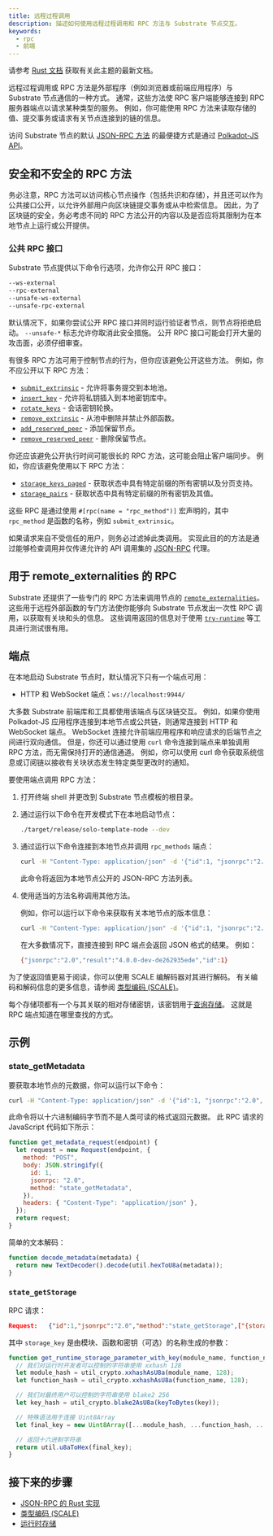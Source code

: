 ```yaml
---
title: 远程过程调用
description: 描述如何使用远程过程调用和 RPC 方法与 Substrate 节点交互。
keywords:
  - rpc
  - 前端
---
```


<div class="warning">
  请参考 <a href="https://paritytech.github.io/polkadot-sdk/master/polkadot_sdk_docs/reference_docs/custom_runtime_api_rpc/index.html">Rust 文档</a> 获取有关此主题的最新文档。
</div>

远程过程调用或 RPC 方法是外部程序（例如浏览器或前端应用程序）与 Substrate 节点通信的一种方式。
通常，这些方法使 RPC 客户端能够连接到 RPC 服务器端点以请求某种类型的服务。
例如，你可能使用 RPC 方法来读取存储的值、提交事务或请求有关节点连接到的链的信息。

访问 Substrate 节点的默认 [JSON-RPC 方法](https://polkadot.js.org/docs/substrate/rpc/) 的最便捷方式是通过 [Polkadot-JS API](https://polkadot.js.org/docs/api/)。

## 安全和不安全的 RPC 方法

务必注意，RPC 方法可以访问核心节点操作（包括共识和存储），并且还可以作为公共接口公开，以允许外部用户向区块链提交事务或从中检索信息。
因此，为了区块链的安全，务必考虑不同的 RPC 方法公开的内容以及是否应将其限制为在本地节点上运行或公开提供。

### 公共 RPC 接口

Substrate 节点提供以下命令行选项，允许你公开 RPC 接口：

```bash
--ws-external
--rpc-external
--unsafe-ws-external
--unsafe-rpc-external
```

默认情况下，如果你尝试公开 RPC 接口并同时运行验证者节点，则节点将拒绝启动。
`--unsafe-*` 标志允许你取消此安全措施。
公开 RPC 接口可能会打开大量的攻击面，必须仔细审查。

有很多 RPC 方法可用于控制节点的行为，但你应该避免公开这些方法。
例如，你不应公开以下 RPC 方法：

- [`submit_extrinsic`](https://paritytech.github.io/substrate/master/sc_rpc_api/author/trait.AuthorApiClient.html) - 允许将事务提交到本地池。
- [`insert_key`](https://paritytech.github.io/substrate/master/sc_rpc_api/author/trait.AuthorApiClient.html) - 允许将私钥插入到本地密钥库中。
- [`rotate_keys`](https://paritytech.github.io/substrate/master/sc_rpc_api/author/trait.AuthorApiClient.html) - 会话密钥轮换。
- [`remove_extrinsic`](https://paritytech.github.io/substrate/master/substrate_rpc_client/trait.AuthorApi.html#method.remove_extrinsic) - 从池中删除并禁止外部函数。
- [`add_reserved_peer`](https://paritytech.github.io/substrate/master/sc_rpc_api/system/trait.SystemApiClient.html) - 添加保留节点。
- [`remove_reserved_peer`](https://paritytech.github.io/substrate/master/sc_rpc_api/system/trait.SystemApiClient.html) - 删除保留节点。

你还应该避免公开执行时间可能很长的 RPC 方法，这可能会阻止客户端同步。
例如，你应该避免使用以下 RPC 方法：

- [`storage_keys_paged`](https://paritytech.github.io/substrate/master/sc_rpc_api/state/trait.StateApiClient.html) - 获取状态中具有特定前缀的所有密钥以及分页支持。
- [`storage_pairs`](https://paritytech.github.io/substrate/master/sc_rpc_api/state/trait.StateApiClient.html) - 获取状态中具有特定前缀的所有密钥及其值。

这些 RPC 是通过使用 `#[rpc(name = "rpc_method")]` 宏声明的，其中 `rpc_method` 是函数的名称，例如 `submit_extrinsic`。

如果请求来自不受信任的用户，则务必过滤掉此类调用。
实现此目的的方法是通过能够检查调用并仅传递允许的 API 调用集的 [JSON-RPC](/reference/glossary#json-rpc) 代理。

## 用于 remote_externalities 的 RPC

Substrate 还提供了一些专门的 RPC 方法来调用节点的 [`remote_externalities`](https://github.com/paritytech/polkadot-sdk/blob/master/substrate/utils/frame/remote-externalities/src/lib.rs#L347-#L746)。
这些用于远程外部函数的专门方法使你能够向 Substrate 节点发出一次性 RPC 调用，以获取有关块和头的信息。
这些调用返回的信息对于使用 [`try-runtime`](/reference/command-line-tools/try-runtime/) 等工具进行测试很有用。

## 端点

在本地启动 Substrate 节点时，默认情况下只有一个端点可用：

- HTTP 和 WebSocket 端点：`ws://localhost:9944/`

大多数 Substrate 前端库和工具都使用该端点与区块链交互。
例如，如果你使用 Polkadot-JS 应用程序连接到本地节点或公共链，则通常连接到 HTTP 和 WebSocket 端点。
WebSocket 连接允许前端应用程序和响应请求的后端节点之间进行双向通信。
但是，你还可以通过使用 `curl` 命令连接到端点来单独调用 RPC 方法，而无需保持打开的通信通道。
例如，你可以使用 curl 命令获取系统信息或订阅链以接收有关块状态发生特定类型更改时的通知。

要使用端点调用 RPC 方法：

1. 打开终端 shell 并更改到 Substrate 节点模板的根目录。

2. 通过运行以下命令在开发模式下在本地启动节点：

   ```bash
   ./target/release/solo-template-node --dev
   ```

3. 通过运行以下命令连接到本地节点并调用 `rpc_methods` 端点：

   ```bash
   curl -H "Content-Type: application/json" -d '{"id":1, "jsonrpc":"2.0", "method": "rpc_methods"}' http://localhost:9944/
   ```

   此命令将返回为本地节点公开的 JSON-RPC 方法列表。

4. 使用适当的方法名称调用其他方法。

   例如，你可以运行以下命令来获取有关本地节点的版本信息：

   ```bash
   curl -H "Content-Type: application/json" -d '{"id":1, "jsonrpc":"2.0", "method": "system_version"}' http://localhost:9944/
   ```

   在大多数情况下，直接连接到 RPC 端点会返回 JSON 格式的结果。
   例如：

   ```bash
   {"jsonrpc":"2.0","result":"4.0.0-dev-de262935ede","id":1}
   ```

为了使返回值更易于阅读，你可以使用 SCALE 编解码器对其进行解码。
有关编码和解码信息的更多信息，请参阅 [类型编码 (SCALE)](/reference/scale-codec/)。

每个存储项都有一个与其关联的相对存储密钥，该密钥用于[查询存储](/main-docs/build/runtime-storage#querying-storage)。
这就是 RPC 端点知道在哪里查找的方式。

## 示例

### state_getMetadata

要获取本地节点的元数据，你可以运行以下命令：

```bash
curl -H "Content-Type: application/json" -d '{"id":1, "jsonrpc":"2.0", "method": "state_getMetadata"}' http://localhost:9944/
```

此命令将以十六进制编码字节而不是人类可读的格式返回元数据。
此 RPC 请求的 JavaScript 代码如下所示：

```javascript
function get_metadata_request(endpoint) {
  let request = new Request(endpoint, {
    method: "POST",
    body: JSON.stringify({
      id: 1,
      jsonrpc: "2.0",
      method: "state_getMetadata",
    }),
    headers: { "Content-Type": "application/json" },
  });
  return request;
}
```

简单的文本解码：

```javascript
function decode_metadata(metadata) {
  return new TextDecoder().decode(util.hexToU8a(metadata));
}
```

### `state_getStorage`

RPC 请求：

```json
Request:   {"id":1,"jsonrpc":"2.0","method":"state_getStorage",["{storage_key}"]}
```

其中 `storage_key` 是由模块、函数和密钥（可选）的名称生成的参数：

```javascript
function get_runtime_storage_parameter_with_key(module_name, function_name, key) {
  // 我们对运行时开发者可以控制的字符串使用 xxhash 128
  let module_hash = util_crypto.xxhashAsU8a(module_name, 128);
  let function_hash = util_crypto.xxhashAsU8a(function_name, 128);

  // 我们对最终用户可以控制的字符串使用 blake2 256
  let key_hash = util_crypto.blake2AsU8a(keyToBytes(key));

  // 特殊语法用于连接 Uint8Array
  let final_key = new Uint8Array([...module_hash, ...function_hash, ...key_hash]);

  // 返回十六进制字符串
  return util.u8aToHex(final_key);
}
```

## 接下来的步骤

- [JSON-RPC 的 Rust 实现](https://github.com/paritytech/jsonrpc)
- [类型编码 (SCALE)](/reference/scale-codec)
- [运行时存储](/main-docs/build/runtime-storage/)
